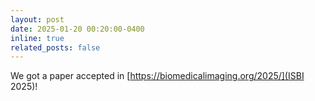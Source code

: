 ```yaml
---
layout: post
date: 2025-01-20 00:20:00-0400
inline: true
related_posts: false
---
```


We got a paper accepted in [https://biomedicalimaging.org/2025/](ISBI 2025)!